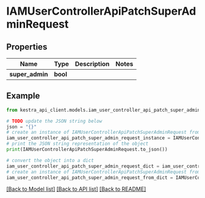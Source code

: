 # IAMUserControllerApiPatchSuperAdminRequest


## Properties

Name | Type | Description | Notes
------------ | ------------- | ------------- | -------------
**super_admin** | **bool** |  | 

## Example

```python
from kestra_api_client.models.iam_user_controller_api_patch_super_admin_request import IAMUserControllerApiPatchSuperAdminRequest

# TODO update the JSON string below
json = "{}"
# create an instance of IAMUserControllerApiPatchSuperAdminRequest from a JSON string
iam_user_controller_api_patch_super_admin_request_instance = IAMUserControllerApiPatchSuperAdminRequest.from_json(json)
# print the JSON string representation of the object
print(IAMUserControllerApiPatchSuperAdminRequest.to_json())

# convert the object into a dict
iam_user_controller_api_patch_super_admin_request_dict = iam_user_controller_api_patch_super_admin_request_instance.to_dict()
# create an instance of IAMUserControllerApiPatchSuperAdminRequest from a dict
iam_user_controller_api_patch_super_admin_request_from_dict = IAMUserControllerApiPatchSuperAdminRequest.from_dict(iam_user_controller_api_patch_super_admin_request_dict)
```
[[Back to Model list]](../README.md#documentation-for-models) [[Back to API list]](../README.md#documentation-for-api-endpoints) [[Back to README]](../README.md)


